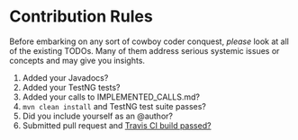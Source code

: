 Contribution Rules
==================
Before embarking on any sort of cowboy coder conquest, *please* look at all of the existing TODOs. Many of them address serious systemic issues or concepts and may give you insights.

1. Added your Javadocs?
2. Added your TestNG tests?
3. Added your calls to IMPLEMENTED_CALLS.md?
4. `mvn clean install` and TestNG test suite passes?
5. Did you include yourself as an @author?
6. Submitted pull request and [Travis CI build passed?](https://travis-ci.org/corydissinger/raw4j/pull_requests)
